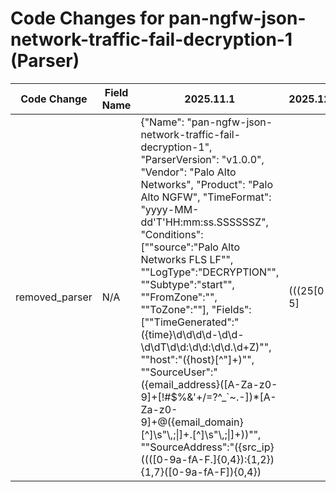 # Code Changes for pan-ngfw-json-network-traffic-fail-decryption-1 (Parser)

| Code Change | Field Name | 2025.11.1 | 2025.12.1 |
|-------------|------------|-----------|------------|
| removed_parser | N/A | {"Name": "pan-ngfw-json-network-traffic-fail-decryption-1", "ParserVersion": "v1.0.0", "Vendor": "Palo Alto Networks", "Product": "Palo Alto NGFW", "TimeFormat": "yyyy-MM-dd'T'HH:mm:ss.SSSSSSZ", "Conditions": ["\"source\":\"Palo Alto Networks FLS LF\"", "\"LogType\":\"DECRYPTION\"", "\"Subtype\":\"start\"", "\"FromZone\":\"", "\"ToZone\":\""], "Fields": ["\"TimeGenerated\":\"({time}\d\d\d\d-\d\d-\d\dT\d\d:\d\d:\d\d\.\d+Z)\"", "\"host\":\"({host}[^\"]+)\"", "\"SourceUser\":\"({email_address}([A-Za-z0-9]+[!#$%&'+\/=?^_`~.\-])*[A-Za-z0-9]+@({email_domain}[^\]\s\"\\,;\|]+\.[^\]\s\"\\,;\|]+))\"", "\"SourceAddress\":\"({src_ip}((([0-9a-fA-F.]{0,4}):{1,2}){1,7}([0-9a-fA-F]){0,4})|(((25[0-5]|(2[0-4]|1\d|[0-9]|)\d)\.?\b){4}))(:({src_port}\d+))?\"", "\"DestinationAddress\":({dest_ip}((([0-9a-fA-F.]{0,4}):{1,2}){1,7}([0-9a-fA-F]){0,4})|(((25[0-5]|(2[0-4]|1\d|[0-9]|)\d)\.?\b){4}))(:({dest_port}\d+))?\"", "\"SourcePort\":({src_port}\d+)", "\"DestinationPort\":({dest_port}\d+)", "\"NATSource\":\"({src_translated_ip}[a-fA-F\d:.]+)\"", "\"NATDestination\":\"({dest_translated_ip}[a-fA-F\d:.]+)\"", "\"NATSourcePort\":({src_translated_port}\d+)", "\"NATDestinationPort\":({dest_translated_port}\d+)", "\"LogType\":\"({event_name}[^\"]+)\"", "\"Subtype:\"({operation}[^\"]+)\"", "\"Action\":\"({result}[^\"]+)\"", "\"Protocol\":\"({protocol}[^\"]+)\"", "\"Rule\":\"({rule}[^\"]+)\"", "\"PolicyName\":\"({additional_info}[^\"]+)\"", "\"FromZone\":\"({src_network_zone}[^\"]+)\"", "\"ToZone\":\"({dest_network_zone}[^\"]+)\""]} | N/A |